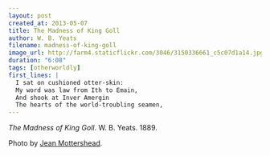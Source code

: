```yaml
---
layout: post
created_at: 2013-05-07
title: The Madness of King Goll
author: W. B. Yeats
filename: madness-of-king-goll
image_url: http://farm4.staticflickr.com/3046/3150336661_c5c07d1a14.jpg
duration: "6:08"
tags: [otherworldly]
first_lines: |
  I sat on cushioned otter-skin:
  My word was law from Ith to Emain,
  And shook at Inver Amergin
  The hearts of the world-troubling seamen,
---
```


_The Madness of King Goll_.  W. B. Yeats.  1889.

Photo by [Jean Mottershead](http://www.flickr.com/photos/jeanm1/3150336661/).
